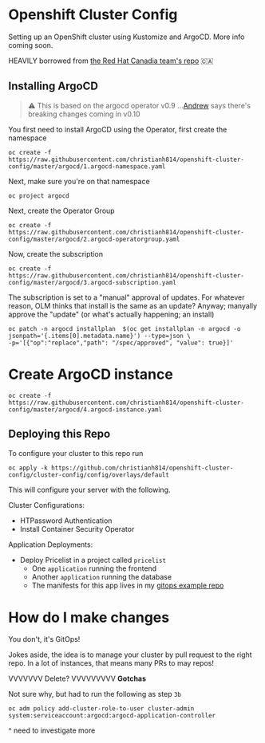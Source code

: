 # Openshift Cluster Config
Setting up an OpenShift cluster using Kustomize and ArgoCD. More info coming soon.

HEAVILY borrowed from [the Red Hat Canadia team's repo](https://github.com/redhat-canada-gitops/cluster-config) :canada:


## Installing ArgoCD

> :warning: This is based on the argocd operator v0.9 ...[Andrew](https://github.com/pittar) says there's breaking changes coming in v0.10

You first need to install ArgoCD using the Operator, first create the namespace

```
oc create -f https://raw.githubusercontent.com/christianh814/openshift-cluster-config/master/argocd/1.argocd-namespace.yaml
```

Next, make sure you're on that namespace

```
oc project argocd
```

Next, create the Operator Group

```
oc create -f https://raw.githubusercontent.com/christianh814/openshift-cluster-config/master/argocd/2.argocd-operatorgroup.yaml
```

Now, create  the subscription

```
oc create -f https://raw.githubusercontent.com/christianh814/openshift-cluster-config/master/argocd/3.argocd-subscription.yaml
```

The subscription is set to a "manual" approval of updates. For whatever reason, OLM thinks that install is the same as an update? Anyway; manyally approve the "update" (or what's actually happening; an install)

```
oc patch -n argocd installplan  $(oc get installplan -n argocd -o jsonpath='{.items[0].metadata.name}') --type=json \
-p='[{"op":"replace","path": "/spec/approved", "value": true}]'
```

# Create ArgoCD instance

```
oc create -f https://raw.githubusercontent.com/christianh814/openshift-cluster-config/master/argocd/4.argocd-instance.yaml
```

## Deploying this Repo

To configure your cluster to this repo run

```
oc apply -k https://github.com/christianh814/openshift-cluster-config/cluster-config/config/overlays/default
```

This will configure your server with the following.

Cluster Configurations:
* HTPassword Authentication
* Install Container Security Operator

Application Deployments:
* Deploy Pricelist in a project called `pricelist`
  * One `application` running the frontend
  * Another `application` running the database
  * The manifests for this app lives in my [gitops example repo](https://github.com/christianh814/gitops-examples)


# How do I make changes

You don't, it's GitOps!

Jokes aside, the idea is to manage your cluster by pull request to the right repo. In a lot of instances, that means many PRs to may repos!











VVVVVVV Delete? VVVVVVVVV
__Gotchas__

Not sure why, but had to run the following as step `3b`

```
oc adm policy add-cluster-role-to-user cluster-admin system:serviceaccount:argocd:argocd-application-controller
```

^ need to investigate more
